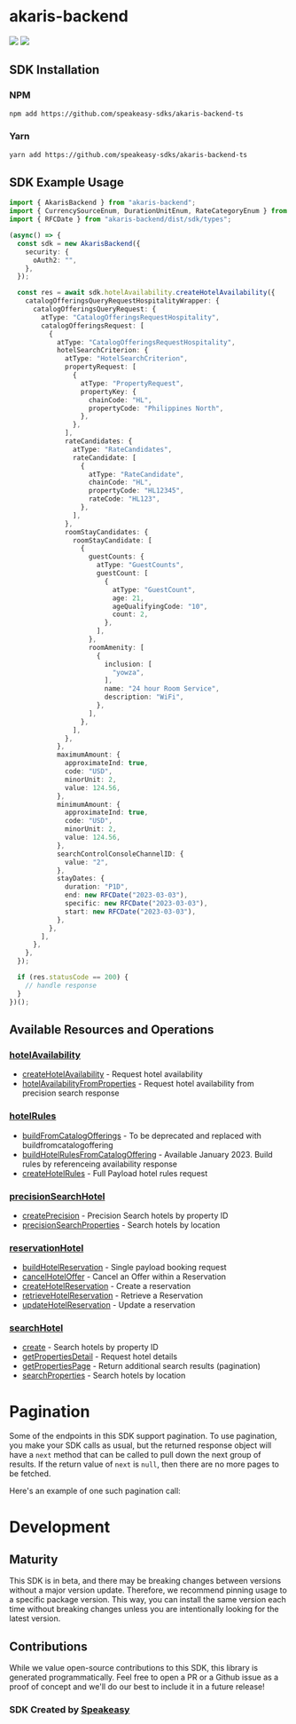 # akaris-backend

<div align="left">
    <a href="https://speakeasyapi.dev/"><img src="https://custom-icon-badges.demolab.com/badge/-Built%20By%20Speakeasy-212015?style=for-the-badge&logoColor=FBE331&logo=speakeasy&labelColor=545454" /></a>
    <a href="https://github.com/speakeasy-sdks/akaris-backend-ts.git/actions"><img src="https://img.shields.io/github/actions/workflow/status/speakeasy-sdks/akaris-backend-ts/speakeasy_sdk_generation.yml?style=for-the-badge" /></a>
    
</div>

<!-- Start SDK Installation -->
## SDK Installation

### NPM

```bash
npm add https://github.com/speakeasy-sdks/akaris-backend-ts
```

### Yarn

```bash
yarn add https://github.com/speakeasy-sdks/akaris-backend-ts
```
<!-- End SDK Installation -->

## SDK Example Usage
<!-- Start SDK Example Usage -->
```typescript
import { AkarisBackend } from "akaris-backend";
import { CurrencySourceEnum, DurationUnitEnum, RateCategoryEnum } from "akaris-backend/dist/sdk/models/shared";
import { RFCDate } from "akaris-backend/dist/sdk/types";

(async() => {
  const sdk = new AkarisBackend({
    security: {
      oAuth2: "",
    },
  });

  const res = await sdk.hotelAvailability.createHotelAvailability({
    catalogOfferingsQueryRequestHospitalityWrapper: {
      catalogOfferingsQueryRequest: {
        atType: "CatalogOfferingsRequestHospitality",
        catalogOfferingsRequest: [
          {
            atType: "CatalogOfferingsRequestHospitality",
            hotelSearchCriterion: {
              atType: "HotelSearchCriterion",
              propertyRequest: [
                {
                  atType: "PropertyRequest",
                  propertyKey: {
                    chainCode: "HL",
                    propertyCode: "Philippines North",
                  },
                },
              ],
              rateCandidates: {
                atType: "RateCandidates",
                rateCandidate: [
                  {
                    atType: "RateCandidate",
                    chainCode: "HL",
                    propertyCode: "HL12345",
                    rateCode: "HL123",
                  },
                ],
              },
              roomStayCandidates: {
                roomStayCandidate: [
                  {
                    guestCounts: {
                      atType: "GuestCounts",
                      guestCount: [
                        {
                          atType: "GuestCount",
                          age: 21,
                          ageQualifyingCode: "10",
                          count: 2,
                        },
                      ],
                    },
                    roomAmenity: [
                      {
                        inclusion: [
                          "yowza",
                        ],
                        name: "24 hour Room Service",
                        description: "WiFi",
                      },
                    ],
                  },
                ],
              },
            },
            maximumAmount: {
              approximateInd: true,
              code: "USD",
              minorUnit: 2,
              value: 124.56,
            },
            minimumAmount: {
              approximateInd: true,
              code: "USD",
              minorUnit: 2,
              value: 124.56,
            },
            searchControlConsoleChannelID: {
              value: "2",
            },
            stayDates: {
              duration: "P1D",
              end: new RFCDate("2023-03-03"),
              specific: new RFCDate("2023-03-03"),
              start: new RFCDate("2023-03-03"),
            },
          },
        ],
      },
    },
  });

  if (res.statusCode == 200) {
    // handle response
  }
})();
```
<!-- End SDK Example Usage -->

<!-- Start SDK Available Operations -->
## Available Resources and Operations


### [hotelAvailability](docs/sdks/hotelavailability/README.md)

* [createHotelAvailability](docs/sdks/hotelavailability/README.md#createhotelavailability) - Request hotel availability
* [hotelAvailabilityFromProperties](docs/sdks/hotelavailability/README.md#hotelavailabilityfromproperties) - Request hotel availability from precision search response

### [hotelRules](docs/sdks/hotelrules/README.md)

* [buildFromCatalogOfferings](docs/sdks/hotelrules/README.md#buildfromcatalogofferings) - To be deprecated and replaced with buildfromcatalogoffering
* [buildHotelRulesFromCatalogOffering](docs/sdks/hotelrules/README.md#buildhotelrulesfromcatalogoffering) - Available January 2023. Build rules by referenceing availability response
* [createHotelRules](docs/sdks/hotelrules/README.md#createhotelrules) - Full Payload hotel rules request

### [precisionSearchHotel](docs/sdks/precisionsearchhotel/README.md)

* [createPrecision](docs/sdks/precisionsearchhotel/README.md#createprecision) - Precision Search hotels by property ID
* [precisionSearchProperties](docs/sdks/precisionsearchhotel/README.md#precisionsearchproperties) - Search hotels by location

### [reservationHotel](docs/sdks/reservationhotel/README.md)

* [buildHotelReservation](docs/sdks/reservationhotel/README.md#buildhotelreservation) - Single payload booking request
* [cancelHotelOffer](docs/sdks/reservationhotel/README.md#cancelhoteloffer) - Cancel an Offer within a Reservation
* [createHotelReservation](docs/sdks/reservationhotel/README.md#createhotelreservation) - Create a reservation
* [retrieveHotelReservation](docs/sdks/reservationhotel/README.md#retrievehotelreservation) - Retrieve a Reservation
* [updateHotelReservation](docs/sdks/reservationhotel/README.md#updatehotelreservation) - Update a reservation

### [searchHotel](docs/sdks/searchhotel/README.md)

* [create](docs/sdks/searchhotel/README.md#create) - Search hotels by property ID
* [getPropertiesDetail](docs/sdks/searchhotel/README.md#getpropertiesdetail) - Request hotel details
* [getPropertiesPage](docs/sdks/searchhotel/README.md#getpropertiespage) - Return additional search results (pagination)
* [searchProperties](docs/sdks/searchhotel/README.md#searchproperties) - Search hotels by location
<!-- End SDK Available Operations -->

<!-- Start Dev Containers -->

<!-- End Dev Containers -->

<!-- Start Pagination -->
# Pagination

Some of the endpoints in this SDK support pagination. To use pagination, you make your SDK calls as usual, but the
returned response object will have a `next` method that can be called to pull down the next group of results. If the
return value of `next` is `null`, then there are no more pages to be fetched.

Here's an example of one such pagination call:
<!-- End Pagination -->

<!-- Placeholder for Future Speakeasy SDK Sections -->

# Development

## Maturity

This SDK is in beta, and there may be breaking changes between versions without a major version update. Therefore, we recommend pinning usage
to a specific package version. This way, you can install the same version each time without breaking changes unless you are intentionally
looking for the latest version.

## Contributions

While we value open-source contributions to this SDK, this library is generated programmatically.
Feel free to open a PR or a Github issue as a proof of concept and we'll do our best to include it in a future release!

### SDK Created by [Speakeasy](https://docs.speakeasyapi.dev/docs/using-speakeasy/client-sdks)
